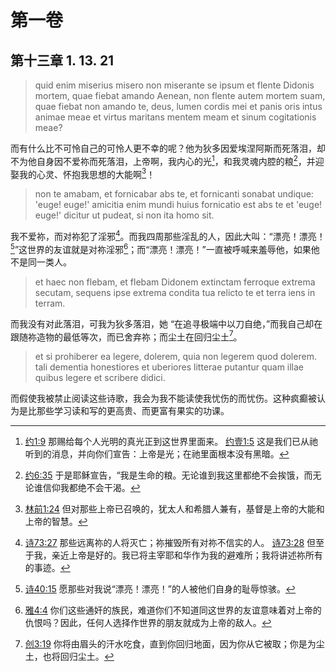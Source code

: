 # 第一卷
## 第十三章 1. 13. 21

> quid enim miserius misero non miserante se ipsum et flente Didonis mortem, quae fiebat amando Aenean, non flente autem mortem suam, quae fiebat non amando te, deus, lumen cordis mei et panis oris intus animae meae et virtus maritans mentem meam et sinum cogitationis meae?

而有什么比不可怜自己的可怜人更不幸的呢？他为狄多因爱埃涅阿斯而死落泪，却不为他自身因不爱祢而死落泪，上帝啊，我内心的光[^2]，和我灵魂内腔的粮[^3]，并迎娶我的心灵、怀抱我思想的大能啊[^4]！
<!-- 在我的心灵和我思想深处生出生命的 -->
<!-- 迎娶我的心灵和我思想深处的大能啊 -->

[^2]: [约1:9](https://biblehub.com/john/1-9.htm) 那赐给每个人光明的真光正到这世界里面来。 [约壹1:5](https://biblehub.com/1_john/1-5.htm) 这是我们已从祂听到的消息，并向你们宣告：上帝是光；在祂里面根本没有黑暗。
[^3]: [约6:35](https://biblehub.com/john/6-35.htm) 于是耶稣宣告，“我是生命的粮。无论谁到我这里都绝不会挨饿，而无论谁信仰我都绝不会干渴。
[^4]: [林前1:24](https://biblehub.com/1_corinthians/1-24.htm) 但对那些上帝已召唤的，犹太人和希腊人兼有，基督是上帝的大能和上帝的智慧。

> non te amabam, et fornicabar abs te, et fornicanti sonabat undique: 'euge! euge!' amicitia enim mundi huius fornicatio est abs te et 'euge! euge!' dicitur ut pudeat, si non ita homo sit. 

我不爱祢，而对祢犯了淫邪[^5]。而我四周那些淫乱的人，因此大叫：“漂亮！漂亮！[^6]”这世界的友谊就是对祢淫邪[^7]；而“漂亮！漂亮！”一直被呼喊来羞辱他，如果他不是同一类人。
<!-- 而不这样作为一个人而存在 -->

[^5]: [诗73:27](https://biblehub.com/psalms/73-27.htm) 那些远离祢的人将灭亡；祢摧毁所有对祢不信实的人。 [诗73:28](https://biblehub.com/psalms/73-28.htm) 但至于我，亲近上帝是好的。我已将主宰耶和华作为我的避难所；我将讲述祢所有的事迹。
[^6]: [诗40:15](https://biblehub.com/psalms/40-15.htm) 愿那些对我说“漂亮！漂亮！”的人被他们自身的耻辱惊骇。
[^7]: [雅4:4](https://biblehub.com/james/4-4.htm) 你们这些通奸的族民，难道你们不知道同这世界的友谊意味着对上帝的仇恨吗？因此，任何人选择作世界的朋友就成为上帝的敌人。

> et haec non flebam, et flebam Didonem extinctam ferroque extrema secutam, sequens ipse extrema condita tua relicto te et terra iens in terram.

而我没有对此落泪，可我为狄多落泪，她 “在追寻极端中以刀自绝，”而我自己却在跟随祢造物的最低等次，而已舍弃祢；而尘土在回归尘土[^8]。

[^8]: [创3:19](https://biblehub.com/genesis/3-19.htm) 你将由眉头的汗水吃食，直到你回归地面，因为你从它被取；你是为尘土，也将回归尘土。

> et si prohiberer ea legere, dolerem, quia non legerem quod dolerem. tali dementia honestiores et uberiores litterae putantur quam illae quibus legere et scribere didici.

而假使我被禁止阅读这些诗歌，我会为我不能读使我忧伤的而忧伤。这种疯癫被认为是比那些学习读和写的更高贵、而更富有果实的功课。
